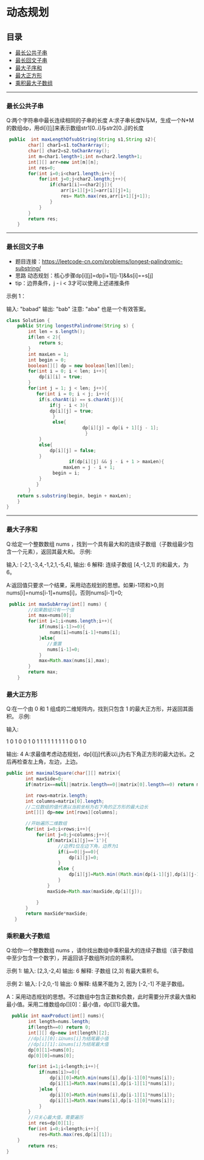 # 动态规划

## 目录

- [最长公共子串](#最长公共子串)
- [最长回文子串](#最长回文子串)
- [最大子序和](#最大子序和)
- [最大正方形](#最大正方形)
- [乘积最大子数组](#乘积最大子数组)
---
### 最长公共子串
Q:两个字符串中最长连续相同的子串的长度
A:求子串长度N与M，生成一个N*M的数组dp，用di[i][j]来表示数组str1[0..i]与str2[0..j]的长度
```java
 public  int maxLengthOfsubString(String s1,String s2){
        char[] char1=s1.toCharArray();
        char[] char2=s2.toCharArray();
        int m=char1.length+1;int n=char2.length+1;
        int[][] arr=new int[m][n];
        int res=0;
        for(int i=0;i<char1.length;i++){
            for(int j=0;j<char2.length;j++){
                if(char1[i]==char2[j]){
                    arr[i+1][j+1]=arr[i][j]+1;
                    res= Math.max(res,arr[i+1][j+1]);
                }
            }
        }
        return res;
    }
```
---
### 最长回文子串
- 题目连接：https://leetcode-cn.com/problems/longest-palindromic-substring/
- 思路
动态规划：核心步骤dp[i][j]=dp[i+1][j-1]&&s[i]==s[j]
- tip：边界条件，j - i < 3才可以使用上述递推条件

示例 1：

输入: "babad"
输出: "bab"
注意: "aba" 也是一个有效答案。

```java
class Solution {
    public String longestPalindrome(String s) {
        int len = s.length();
		if(len < 2){
			return s;
		}
		int maxLen = 1;
		int begin = 0;
		boolean[][] dp = new boolean[len][len];
		for(int i = 0; i < len; i++){
			dp[i][i] = true;
		}
		for(int j = 1; j < len; j++){
		   for(int i = 0; i < j; i++){
			if(s.charAt(i) == s.charAt(j)){
			    if(j - i < 3){
				dp[i][j] = true;
			     }
			     else{
                        	dp[i][j] = dp[i + 1][j - 1];
                             }
			}
			else{
			    dp[i][j] = false;
			}
                       if(dp[i][j] && j - i + 1 > maxLen){
		             maxLen = j - i + 1;
			     begin = i;
			}
		   }
		}
	return s.substring(begin, begin + maxLen);
    }
}
```
---
### 最大子序和
Q:给定一个整数数组 nums ，找到一个具有最大和的连续子数组（子数组最少包含一个元素），返回其最大和。
示例:

输入: [-2,1,-3,4,-1,2,1,-5,4],
输出: 6
解释: 连续子数组 [4,-1,2,1] 的和最大，为 6。

A:返回值只要求一个结果，采用动态规划的思想。如果i-1项和>0,则nums[i]=nums[i-1]+nums[i]，否则nums[i-1]=0;

```java
 public int maxSubArray(int[] nums) {
        //如果数组只有一个值
        int max=nums[0];
        for(int i=1;i<nums.length;i++){
            if(nums[i-1]>=0){
                nums[i]=nums[i-1]+nums[i];
            }else{
               //重置
               nums[i-1]=0;
            }
            max=Math.max(nums[i],max);
        }
        return max;
    }
```

### 最大正方形
Q:在一个由 0 和 1 组成的二维矩阵内，找到只包含 1 的最大正方形，并返回其面积。
 示例:

 输入: 

 1 0 1 0 0
 1 0 1 1 1
 1 1 1 1 1
 1 0 0 1 0

 输出: 4
 A:求最值考虑动态规划，dp[i][j]代表以i,j为右下角正方形的最大边长。之后再检查左上角，左边，上边。
 
 ```java
 public int maximalSquare(char[][] matrix){
        int maxSide=0;
        if(matrix==null||matrix.length==0||matrix[0].length==0) return maxSide;

        int rows=matrix.length;
        int columns=matrix[0].length;
        //二位数组的值代表以当前坐标为右下角的正方形的最大边长
        int[][] dp=new int[rows][columns];

        //开始遍历二维数组
        for(int i=0;i<rows;i++){
            for(int j=0;j<columns;j++){
                if(matrix[i][j]=='1'){
                    //边界1位左边下角，边界为1
                    if(i==0||j==0){
                        dp[i][j]=0;
                    }
                    else {
                        dp[i][j]=Math.min((Math.min(dp[i-1][j],dp[i][j-1])),dp[i-1][j-1])+1;
                    }
                }
                maxSide=Math.max(maxSide,dp[i][j]);

            }
        }
        return maxSide*maxSide;
    }
 ```
### 乘积最大子数组
Q:给你一个整数数组 nums ，请你找出数组中乘积最大的连续子数组（该子数组中至少包含一个数字），并返回该子数组所对应的乘积。

示例 1:
输入: [2,3,-2,4]
输出: 6
解释: 子数组 [2,3] 有最大乘积 6。

示例 2:
输入: [-2,0,-1]
输出: 0
解释: 结果不能为 2, 因为 [-2,-1] 不是子数组。

A：采用动态规划的思想。不过数组中包含正数和负数，此时需要分开求最大值和最小值。采用二维数组dp[][0]：最小值，dp[][1]:最大值。
```java
  public int maxProduct(int[] nums){
        int length=nums.length;
        if(length==0) return 0;
        int[][] dp=new int[length][2];
        //dp[i][0]:以nums[i]为结尾最小值
        //dp[i][1]:以nums[i]为结尾最大值
        dp[0][1]=nums[0];
        dp[0][0]=nums[0];

        for(int i=1;i<length;i++){
            if(nums[i]>=0){
                dp[i][0]=Math.min(nums[i],dp[i-1][0]*nums[i]);
                dp[i][1]=Math.max(nums[i],dp[i-1][1]*nums[i]);
            }else {
                dp[i][0]=Math.min(nums[i],dp[i-1][1]*nums[i]);
                dp[i][1]=Math.max(nums[i],dp[i-1][0]*nums[i]);
            }
        }
        //只关心最大值，需要遍历
        int res=dp[0][1];
        for(int i=0;i<length;i++){
            res=Math.max(res,dp[i][1]);
    }
        return res;
}
```


